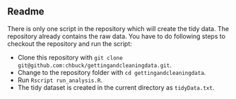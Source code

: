 
## Readme

There is only one script in the repository which will create the tidy data. The repository already contains the raw data. You have to do following steps to checkout the repository and run the script: 

- Clone this repository with `git clone git@github.com:chbuck/gettingandcleaningdata.git`.
- Change to the repository folder with `cd gettingandcleaningdata`.
- Run `Rscript run_analysis.R`.
- The tidy dataset is created in the current directory as `tidyData.txt`.

